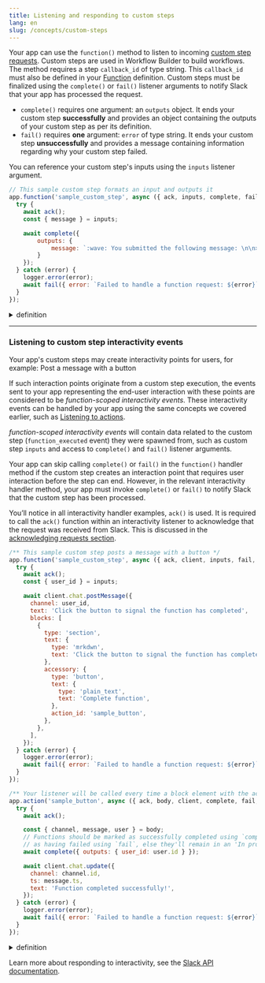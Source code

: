 ```yaml
---
title: Listening and responding to custom steps
lang: en
slug: /concepts/custom-steps
---
```


Your app can use the `function()` method to listen to incoming [custom step requests](https://api.slack.com/automation/functions/custom-bolt). Custom steps are used in Workflow Builder to build workflows. The method requires a step `callback_id` of type string. This `callback_id` must also be defined in your [Function](https://api.slack.com/concepts/manifests#functions) definition. Custom steps must be finalized using the `complete()` or `fail()` listener arguments to notify Slack that your app has processed the request.

* `complete()` requires one argument: an `outputs` object. It ends your custom step **successfully** and provides an object containing the outputs of your custom step as per its definition.
* `fail()` requires **one** argument: `error` of type string. It ends your custom step **unsuccessfully** and provides a message containing information regarding why your custom step failed.

You can reference your custom step's inputs using the `inputs` listener argument.

```js
// This sample custom step formats an input and outputs it
app.function('sample_custom_step', async ({ ack, inputs, complete, fail, logger }) => {
  try {
    await ack();
    const { message } = inputs;

    await complete({
        outputs: { 
            message: `:wave: You submitted the following message: \n\n>${message}` 
        }
    });
  } catch (error) {
    logger.error(error);
    await fail({ error: `Failed to handle a function request: ${error}` });
  }
});
```

<details>
<summary>
definition
</summary>

```json
...
"functions": {
    "sample_custom_step": {
        "title": "Sample custom step",
        "description": "Run a sample custom step",
        "input_parameters": {
            "message": {
                "type": "string",
                "title": "Message",
                "description": "A message to be formatted by a custom step",
                "is_required": true,
            }
        },
        "output_parameters": {
            "message": {
                "type": "string",
                "title": "Messge",
                "description": "A formatted message",
                "is_required": true,
            }
        }
    }
}
```

</details>

---

### Listening to custom step interactivity events

Your app's custom steps may create interactivity points for users, for example: Post a message with a button

If such interaction points originate from a custom step execution, the events sent to your app representing the end-user interaction with these points are considered to be _function-scoped interactivity events_. These interactivity events can be handled by your app using the same concepts we covered earlier, such as [Listening to actions](/concepts/action-listening).

_function-scoped interactivity events_ will contain data related to the custom step (`function_executed` event) they were spawned from, such as custom step `inputs` and access to `complete()` and `fail()` listener arguments.

Your app can skip calling `complete()` or `fail()` in the `function()` handler method if the custom step creates an interaction point that requires user interaction before the step can end. However, in the relevant interactivity handler method, your app must invoke `complete()` or `fail()` to notify Slack that the custom step has been processed.

You’ll notice in all interactivity handler examples, `ack()` is used. It is required to call the `ack()` function within an interactivity listener to acknowledge that the request was received from Slack. This is discussed in the [acknowledging requests section](/concepts/acknowledge).

```js
/** This sample custom step posts a message with a button */
app.function('sample_custom_step', async ({ ack, client, inputs, fail, logger }) => {
  try {
    await ack();
    const { user_id } = inputs;

    await client.chat.postMessage({
      channel: user_id,
      text: 'Click the button to signal the function has completed',
      blocks: [
        {
          type: 'section',
          text: {
            type: 'mrkdwn',
            text: 'Click the button to signal the function has completed',
          },
          accessory: {
            type: 'button',
            text: {
              type: 'plain_text',
              text: 'Complete function',
            },
            action_id: 'sample_button',
          },
        },
      ],
    });
  } catch (error) {
    logger.error(error);
    await fail({ error: `Failed to handle a function request: ${error}` });
  }
});

/** Your listener will be called every time a block element with the action_id "sample_button" is triggered */
app.action('sample_button', async ({ ack, body, client, complete, fail, logger }) => {
  try {
    await ack();

    const { channel, message, user } = body;
    // Functions should be marked as successfully completed using `complete` or
    // as having failed using `fail`, else they'll remain in an 'In progress' state.
    await complete({ outputs: { user_id: user.id } });

    await client.chat.update({
      channel: channel.id,
      ts: message.ts,
      text: 'Function completed successfully!',
    });
  } catch (error) {
    logger.error(error);
    await fail({ error: `Failed to handle a function request: ${error}` });
  }
});
```

<details>
<summary>
definition
</summary>

```json
...
"functions": {
    "sample_custom_step": {
        "title": "Sample custom step",
        "description": "Run a sample custom step",
        "input_parameters": {
            "user_id": {
                "type": "slack#/types/user_id",
                "title": "User",
                "description": "The recipient of a message with a button",
                "is_required": true,
            }
        },
        "output_parameters": {
            "user_id": {
                "type": "slack#/types/user_id",
                "title": "User",
                "description": "The user that completed the function",
                "is_required": true
            }
        }
    }
}
```

</details>

Learn more about responding to interactivity, see the [Slack API documentation](https://api.slack.com/automation/functions/custom-bolt#interactivity).
